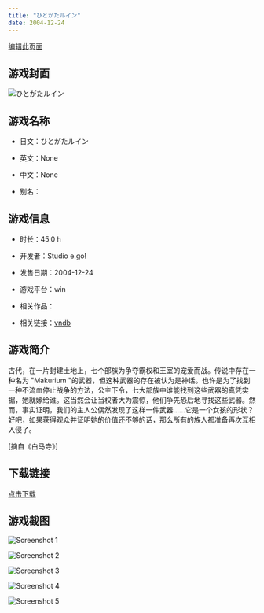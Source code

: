 ```yaml
---
title: "ひとがたルイン"
date: 2004-12-24
---
```

[编辑此页面](https://github.com/ACG-3/ADV3-source/blob/main/source/_posts/games/%E3%81%B2%E3%81%A8%E3%81%8C%E3%81%9F%E3%83%AB%E3%82%A4%E3%83%B3.md)

## 游戏封面

![ひとがたルイン](https%3A//pan.timero.xyz/onedrive/img_lib_001/%E3%81%B2%E3%81%A8%E3%81%8C%E3%81%9F%E3%83%AB%E3%82%A4%E3%83%B3_cover.avif)


## 游戏名称

- 日文：ひとがたルイン
- 英文：None
- 中文：None

- 别名：


## 游戏信息

- 时长：45.0 h
- 开发者：Studio e.go!
- 发售日期：2004-12-24
- 游戏平台：win
- 相关作品：

- 相关链接：[vndb](https://vndb.org/v521)


## 游戏简介

古代，在一片封建土地上，七个部族为争夺霸权和王室的宠爱而战。传说中存在一种名为 "Makurium "的武器，但这种武器的存在被认为是神话。也许是为了找到一种不流血停止战争的方法，公主下令，七大部族中谁能找到这些武器的真凭实据，她就嫁给谁。这当然会让当权者大为震惊，他们争先恐后地寻找这些武器。然而，事实证明，我们的主人公偶然发现了这样一件武器......它是一个女孩的形状？好吧，如果获得观众并证明她的价值还不够的话，那么所有的族人都准备再次互相入侵了。

[摘自《白马寺》]


## 下载链接

[点击下载](https://pan.timero.xyz/onedrive/adv_lib_001/%E3%81%B2%E3%81%A8%E3%81%8C%E3%81%9F%E3%83%AB%E3%82%A4%E3%83%B3)


## 游戏截图


![Screenshot 1](https%3A//pan.timero.xyz/onedrive/img_lib_001/%E3%81%B2%E3%81%A8%E3%81%8C%E3%81%9F%E3%83%AB%E3%82%A4%E3%83%B3_Screenshot_1.avif)

![Screenshot 2](https%3A//pan.timero.xyz/onedrive/img_lib_001/%E3%81%B2%E3%81%A8%E3%81%8C%E3%81%9F%E3%83%AB%E3%82%A4%E3%83%B3_Screenshot_2.avif)

![Screenshot 3](https%3A//pan.timero.xyz/onedrive/img_lib_001/%E3%81%B2%E3%81%A8%E3%81%8C%E3%81%9F%E3%83%AB%E3%82%A4%E3%83%B3_Screenshot_3.avif)

![Screenshot 4](https%3A//pan.timero.xyz/onedrive/img_lib_001/%E3%81%B2%E3%81%A8%E3%81%8C%E3%81%9F%E3%83%AB%E3%82%A4%E3%83%B3_Screenshot_4.avif)

![Screenshot 5](https%3A//pan.timero.xyz/onedrive/img_lib_001/%E3%81%B2%E3%81%A8%E3%81%8C%E3%81%9F%E3%83%AB%E3%82%A4%E3%83%B3_Screenshot_5.avif)

